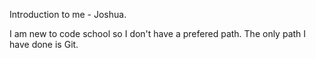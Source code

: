 Introduction to me - Joshua.

I am new to code school so I don't have a prefered path. The only path I have done is Git.
